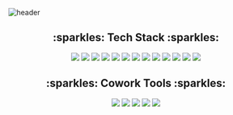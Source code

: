 ![header](https://capsule-render.vercel.app/api?type=waving&color=auto&height=300&section=header&text=Jaehyeon%20Won&fontSize=90)

<div align="center">
  <h2>:sparkles: Tech Stack :sparkles:</h2>
</div>

<div align="center">
  <img src="https://img.shields.io/badge/Javascript-F7DF1E?style=for-the-badge&logo=javascript&logoColor=white" /> 
  <img src="https://img.shields.io/badge/Typescript-3178C6?style=for-the-badge&logo=Typescript&logoColor=white"/> 
  <img src="https://img.shields.io/badge/Python-3776AB?style=for-the-badge&logo=Python&logoColor=white"/> 
  <img src="https://img.shields.io/badge/HTML5-E34F26?style=for-the-badge&logo=html5&logoColor=white"/> 
  <img src="https://img.shields.io/badge/CSS3-1572B6?style=for-the-badge&logo=css3&logoColor=white"/>
  <img src="https://img.shields.io/badge/React-61DAFB?style=for-the-badge&logo=React&logoColor=black"/> 
  <img src="https://img.shields.io/badge/React Native-61DAFB?style=for-the-badge&logo=React&logoColor=black"/> 
  <img src="https://img.shields.io/badge/Vue.js-4FC08D?style=for-the-badge&logo=Vue.js&logoColor=white"/> 
  <img src="https://img.shields.io/badge/django-092E20?style=for-the-badge&logo=django&logoColor=white"/>  
  <img src="https://img.shields.io/badge/Storybook-FF4785?style=for-the-badge&logo=Storybook&logoColor=white"/> 
  <img src="https://img.shields.io/badge/Cypress-69D3A7?style=for-the-badge&logo=cypress&logoColor=white"/> 
  <img src="https://img.shields.io/badge/Amazon S3-569A31?style=for-the-badge&logo=amazons3&logoColor=white"/> 
  <img src="https://img.shields.io/badge/Amazon EC2-FF9900?style=for-the-badge&logo=amazonec2&logoColor=white"/> 
</div>
<div align="center">
  <h2>:sparkles: Cowork Tools :sparkles:</h2>
</div>

<div align="center">
  <img src="https://img.shields.io/badge/GitHub-181717?style=for-the-badge&logo=GitHub&logoColor=white"/> 
  <img src="https://img.shields.io/badge/Notion-000000?style=for-the-badge&logo=notion&logoColor=white"/> 
  <img src="https://img.shields.io/badge/Jira-0052CC?style=for-the-badge&logo=jira&logoColor=white"/> 
  <img src="https://img.shields.io/badge/Figma-F24E1E?style=for-the-badge&logo=figma&logoColor=white"/> 
  <img src="https://img.shields.io/badge/Postman-FF6C37?style=for-the-badge&logo=postman&logoColor=white"/>
</div>
